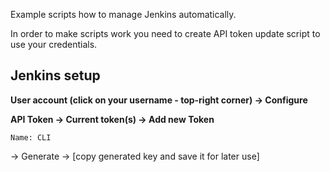 Example scripts how to manage Jenkins automatically.

In order to make scripts work you need to create API token update script to use your credentials.

Jenkins setup
--

**User account (click on your username - top-right corner) -> Configure**

**API Token -> Current token(s) -> Add new Token**

```
Name: CLI
```

-> Generate -> [copy generated key and save it for later use]
